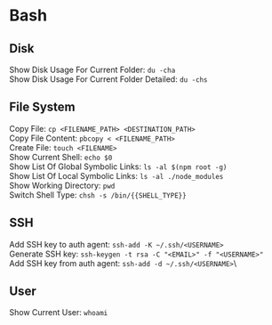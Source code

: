 # Bash

## Disk

Show Disk Usage For Current Folder: `du -cha`\
Show Disk Usage For Current Folder Detailed: `du -chs`

## File System

Copy File: `cp <FILENAME_PATH> <DESTINATION_PATH>`\
Copy File Content: `pbcopy < <FILENAME_PATH>`\
Create File: `touch <FILENAME>`\
Show Current Shell: `echo $0`\
Show List Of Global Symbolic Links: `ls -al $(npm root -g)`\
Show List Of Local Symbolic Links: `ls -al ./node_modules`\
Show Working Directory: `pwd`\
Switch Shell Type: `chsh -s /bin/{{SHELL_TYPE}}`

## SSH

Add SSH key to auth agent: `ssh-add -K ~/.ssh/<USERNAME>`\
Generate SSH key: `ssh-keygen -t rsa -C "<EMAIL>" -f "<USERNAME>"`\
Add SSH key from auth agent: `ssh-add -d ~/.ssh/<USERNAME>`\

## User

Show Current User: `whoami`
